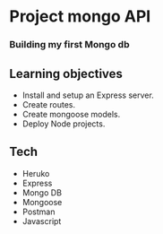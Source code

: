 # Project mongo API

### Building my first Mongo db

## Learning objectives

- Install and setup an Express server.
- Create routes.
- Create mongoose models.
- Deploy Node projects.

## Tech

- Heruko
- Express
- Mongo DB
- Mongoose
- Postman
- Javascript
